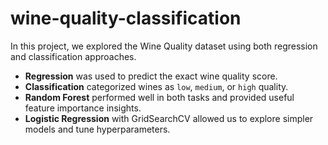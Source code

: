 # wine-quality-classification

In this project, we explored the Wine Quality dataset using both regression and classification approaches.

- **Regression** was used to predict the exact wine quality score.
- **Classification** categorized wines as `low`, `medium`, or `high` quality.
- **Random Forest** performed well in both tasks and provided useful feature importance insights.
- **Logistic Regression** with GridSearchCV allowed us to explore simpler models and tune hyperparameters.
